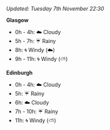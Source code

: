 *Updated: Tuesday 7th November 22:30*

**Glasgow**

* 0h - 4h: :cloud: Cloudy
* 5h - 7h: :umbrella: Rainy
* 8h: :cyclone: Windy (:cloud:)
* 9h - 11h: :cyclone: Windy (:partly_sunny:)

**Edinburgh**

* 0h - 4h: :cloud: Cloudy
* 5h: :umbrella: Rainy
* 6h: :cloud: Cloudy
* 7h - 10h: :umbrella: Rainy
* 11h: :cyclone: Windy (:partly_sunny:)
